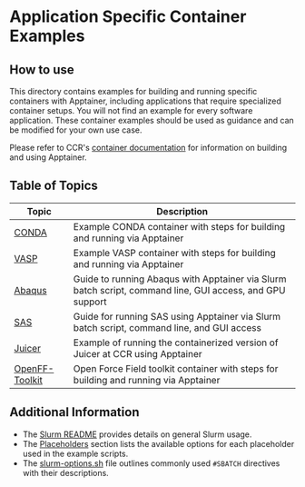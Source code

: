 # Application Specific Container Examples

## How to use

This directory contains examples for building and running specific containers with Apptainer, including applications that require specialized container setups. You will not find an example for every software application. These container examples should be used as guidance and can be modified for your own use case.

Please refer to CCR's [container documentation](https://docs.ccr.buffalo.edu/en/latest/howto/containerization/) for information on building and using Apptainer.

## Table of Topics

| Topic                                | Description |
|--------------------------------------|------------------------|
| [CONDA](./conda)                     | Example CONDA container with steps for building and running via Apptainer |
| [VASP](./vasp)                       | Example VASP container with steps for building and running via Apptainer |
| [Abaqus](./abaqus)                   | Guide to running Abaqus with Apptainer via Slurm batch script, command line, GUI access, and GPU support |
| [SAS](./sas)                         | Guide for running SAS using Apptainer via Slurm batch script, command line, and GUI access |
| [Juicer](./juicer)                   | Example of running the containerized version of Juicer at CCR using Apptainer |
| [OpenFF-Toolkit](././Open_Force_Field_toolkit)  | Open Force Field toolkit container with steps for building and running via Apptainer |

## Additional Information

- The [Slurm README](../../slurm/README.md) provides details on general Slurm usage.
- The [Placeholders](../../slurm/README.md#placeholders) section lists the available options for each placeholder used in the example scripts.
- The [slurm-options.sh](../../slurm/slurm-options.sh) file outlines commonly used `#SBATCH` directives with their descriptions.
